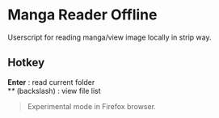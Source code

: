 # Manga Reader Offline
Userscript for reading manga/view image locally in strip way.

## Hotkey
**Enter** : read current folder  
**\** (backslash) : view file list

> Experimental mode in Firefox browser.